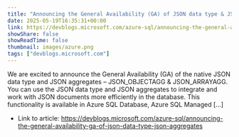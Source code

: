 ```yaml
---
title: "Announcing the General Availability (GA) of JSON data type & JSON aggregates…"
date: 2025-05-19T16:35:31+00:00
link: https://devblogs.microsoft.com/azure-sql/announcing-the-general-availability-ga-of-json-data-type-json-aggregates
showShare: false
showReadTime: false
thumbnail: images/azure.png
tags: ["devblogs.microsoft.com"]
---
```

We are excited to announce the General Availability (GA) of the native JSON data type and JSON aggregates – JSON_OBJECTAGG & JSON_ARRAYAGG. You can use the JSON data type and JSON aggregates to integrate and work with JSON documents more efficiently in the database. This functionality is available in Azure SQL Database, Azure SQL Managed […]

- Link to article: https://devblogs.microsoft.com/azure-sql/announcing-the-general-availability-ga-of-json-data-type-json-aggregates